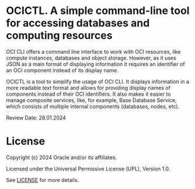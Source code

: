 # OCICTL. A simple command-line tool for accessing databases and computing resources

OCI CLI offers a command line interface to work with OCI resources, like compute instances, databases and object storage. However, as it uses JSON as a main format of displaying information it requires an identifier of an OCI component instead of its display name. 

OCICTL is a tool to simplify the usage of OCI CLI. It displays information in a more readable text format and allows for providing display names of components instead of their OCI identifiers. It also makes it easier to manage composite services, like, for example, Base Database Service, which consists of multiple internal components (databases, nodes, etc).

Review Date: 28.01.2024

# License

Copyright (c) 2024 Oracle and/or its affiliates.

Licensed under the Universal Permissive License (UPL), Version 1.0.

See [LICENSE](https://github.com/oracle-devrel/technology-engineering/blob/main/LICENSE) for more details.
